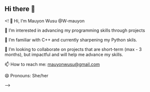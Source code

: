 ## Hi there 👋
<!
👋 Hi, I’m Mauyon Wusu @W-mauyon

👀 I’m interested in advancing my programming skills through projects

🌱 I’m familiar with C++ and currently sharpening my Python skils.

💞️ I’m looking to collaborate on projects that are short-term (max - 3 months), but impactful and will help me advance my skills.

📫 How to reach me: mauyonwusu@gmail.com

😄 Pronouns: She/her

-->
